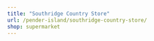 ```yaml
---
title: "Southridge Country Store"
url: /pender-island/southridge-country-store/
shop: supermarket
---
```

